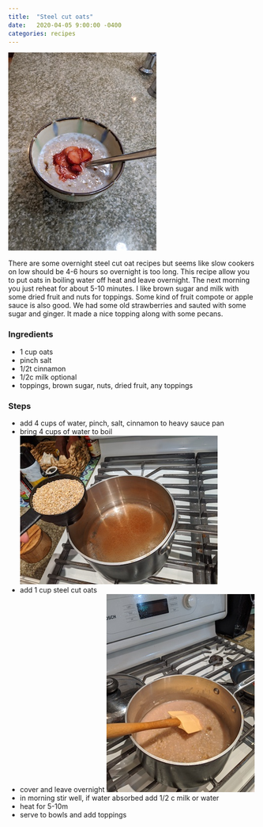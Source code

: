 ```yaml
---
title:  "Steel cut oats"
date:   2020-04-05 9:00:00 -0400
categories: recipes
---
```


![Steel cut oats](/assets/images/steelcutoats.jpg)

There are some overnight steel cut oat recipes but seems like slow
cookers on low should be 4-6 hours so overnight is too long.  This
recipe allow you to put oats in boiling water off heat and leave
overnight.  The next morning you just reheat for about 5-10 minutes.
I like brown sugar and milk with some dried fruit and nuts for toppings.
Some kind of fruit compote or apple sauce is also good.  We had some old strawberries
and sauted with some sugar and ginger.  It made a nice topping along with some
pecans.

### Ingredients
- 1 cup oats
- pinch salt
- 1/2t cinnamon
- 1/2c milk optional
- toppings, brown sugar, nuts, dried fruit, any toppings

### Steps
- add 4 cups of water, pinch, salt, cinnamon to heavy sauce pan
- bring 4 cups of water to boil
![add oats to boiling water](/assets/images/steelcutoats1.jpg)
- add 1 cup steel cut oats
- cover and leave overnight
![oats simmering](/assets/images/steelcutoats2.jpg)
- in morning stir well, if water absorbed add 1/2 c milk or water
- heat for 5-10m
- serve to bowls and add toppings
